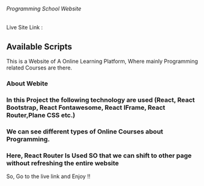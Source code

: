 ###### Programming School Website ######

Live Site Link :

## Available Scripts

This is a Website of A Online Learning Platform, Where mainly Programming related Courses are there. 

### About Webite

### In this Project the following technology are used (React, React Bootstrap, React Fontawesome, React IFrame, React Router,Plane CSS etc.)
### We can see different types of Online Courses about Programming.
### Here, React Router Is Used SO that we can shift to other page without refreshing the entire website


 So, Go to the live link and Enjoy !!
